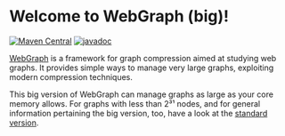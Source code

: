# Welcome to WebGraph (big)!

[![Maven Central](https://img.shields.io/maven-central/v/it.unimi.dsi/webgraph-big.svg?label=Maven%20Central)](https://search.maven.org/search?q=g:%22it.unimi.dsi%22%20AND%20a:%22webgraph-big%22)
[![javadoc](https://javadoc.io/badge2/it.unimi.dsi/webgraph-big/javadoc.svg)](https://javadoc.io/doc/it.unimi.dsi/webgraph-big)

[WebGraph](http://webgraph.di.unimi.it/) is a framework for graph
compression aimed at studying web graphs. It provides simple ways to
manage very large graphs, exploiting modern compression techniques.

This big version of WebGraph can manage graphs as large as your core
memory allows. For graphs with less than 2³¹ nodes, and for general
information pertaining the big version, too, have a look at the [standard
version](https://github.com/vigna/webgraph).
